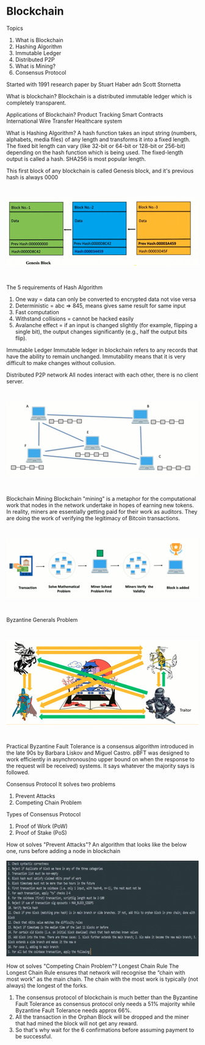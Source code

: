# Blockchain

Topics
1. What is Blockchain
2. Hashing Algorithm
3. Immutable Ledger
4. Distributed P2P
5. What is Mining?
6. Consensus Protocol

Started with 1991 research paper by Stuart Haber adn Scott Stornetta

What is blockchain?
Blockchain is a distributed immutable ledger which is completely transparent.

Applications of Blockchain?
Product Tracking 
Smart Contracts  
International Wire Transfer 
Healthcare system 

What is Hashing Algorithm?
A hash function takes an input string (numbers, alphabets, media files) of any length and transforms it into a fixed length. The fixed bit length can vary (like 32-bit or 64-bit or 128-bit or 256-bit) depending on the hash function which is being used. The fixed-length output is called a hash. SHA256 is most popular length. 

This first block of any blockchain is called Genesis block, and it's previous hash is always 0000

<br/>  

![alt text](https://github.com/bluntbrain/blockchain-notes/blob/main/blockchain/images/hashExample.jpg?raw=true)

<br/> 

The 5 requirements of Hash Algorithm
1. One way = data can only be converted to encrypted data not vise versa
2. Deterministic = abc => 845, means gives same result for same input
3. Fast computation
4. Withstand collisions  = cannot be hacked easily
5. Avalanche effect = if an input is changed slightly (for example, flipping a single bit), the output changes significantly (e.g., half the output bits flip).

Immutable Ledger
Immutable ledger in blockchain refers to any records that have the ability to remain unchanged. Immutability means that it is very difficult to make changes without collusion.

Distributed P2P network
All nodes interact with each other, there is no client server.

<br/>  

![alt text](https://github.com/bluntbrain/blockchain-notes/blob/main/blockchain/images/p2p.jpg?raw=true)

<br/> 

Blockchain Mining
Blockchain "mining" is a metaphor for the computational work that nodes in the network undertake in hopes of earning new tokens. In reality, miners are essentially getting paid for their work as auditors. They are doing the work of verifying the legitimacy of Bitcoin transactions.


<br/>  

![alt text](https://github.com/bluntbrain/blockchain-notes/blob/main/blockchain/images/mining.jpg?raw=true)

<br/> 

Byzantine Generals Problem

<br/>  

![alt text](https://github.com/bluntbrain/blockchain-notes/blob/main/blockchain/images/bgp.jpg?raw=true)

<br/> 

Practical Byzantine Fault Tolerance is a consensus algorithm introduced in the late 90s by Barbara Liskov and Miguel Castro. pBFT was designed to work efficiently in asynchronous(no upper bound on when the response to the request will be received) systems. It says whatever the majority says is followed.

Consensus Protocol
It solves two problems
1. Prevent Attacks
2. Competing Chain Problem

Types of Consensus Protocol
1. Proof of Work (PoW)
2. Proof of Stake (PoS)

How ot solves "Prevent Attacks"?
An algorithm that looks like the below one, runs before adding a node in blockchain
<br/>  
![alt text](https://github.com/bluntbrain/blockchain-notes/blob/main/blockchain/images/consensusAlgo.jpg?raw=true)
<br/> 

How ot solves "Competing Chain Problem"?
Longest Chain Rule
The Longest Chain Rule ensures that network will recognise the “chain with most work” as the main chain. The chain with the most work is typically (not always) the longest of the forks.

1. The consensus protocol of blockchain is much better than the Byzantine Fault Tolerance as consensus protocol only needs a 51% majority while Byzantine Fault Tolerance needs approx 66%.
2. All the transaction in the Orphan Block will be dropped and the miner that had mined the block will not get any reward.
3. So that's why wait for the 6 confirmations before assuming payment to be successful.

 

